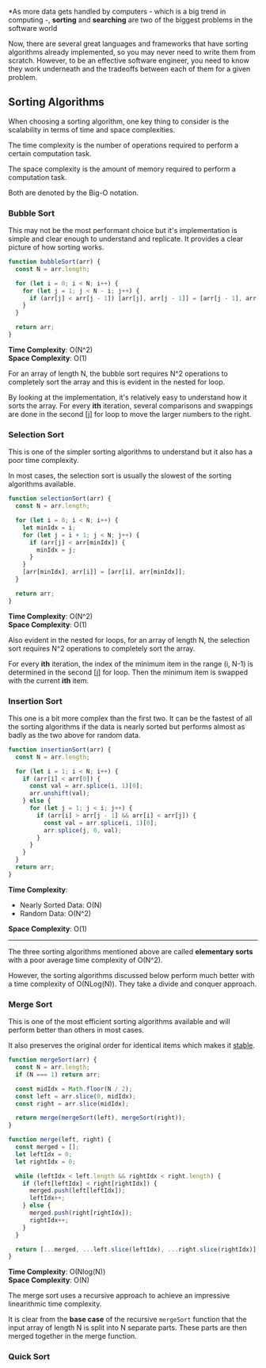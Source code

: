 \*As more data gets handled by computers - which is a big trend in computing -, **sorting** and **searching** are two of the biggest problems in the software world

Now, there are several great languages and frameworks that have sorting algorithms already implemented, so you may never need to write them from scratch. However, to be an effective software engineer, you need to know they work underneath and the tradeoffs between each of them for a given problem.

## Sorting Algorithms

When choosing a sorting algorithm, one key thing to consider is the scalability in terms of time and space complexities.

The time complexity is the number of operations required to perform a certain computation task.

The space complexity is the amount of memory required to perform a computation task.

Both are denoted by the Big-O notation.

### Bubble Sort

This may not be the most performant choice but it's implementation is simple and clear enough to understand and replicate. It provides a clear picture of how sorting works.

```javascript
function bubbleSort(arr) {
  const N = arr.length;

  for (let i = 0; i < N; i++) {
    for (let j = 1; j < N - i; j++) {
      if (arr[j] < arr[j - 1]) [arr[j], arr[j - 1]] = [arr[j - 1], arr[j]];
    }
  }

  return arr;
}
```

**Time Complexity**: O(N^2) <br>
**Space Complexity**: O(1)

For an array of length N, the bubble sort requires N^2 operations to completely sort the array and this is evident in the nested for loop.

By looking at the implementation, it's relatively easy to understand how it sorts the array. For every **ith** iteration, several comparisons and swappings are done in the second [j] for loop to move the larger numbers to the right.

### Selection Sort

This is one of the simpler sorting algorithms to understand but it also has a poor time complexity.

In most cases, the selection sort is usually the slowest of the sorting algorithms available.

```javascript
function selectionSort(arr) {
  const N = arr.length;

  for (let i = 0; i < N; i++) {
    let minIdx = i;
    for (let j = i + 1; j < N; j++) {
      if (arr[j] < arr[minIdx]) {
        minIdx = j;
      }
    }
    [arr[minIdx], arr[i]] = [arr[i], arr[minIdx]];
  }

  return arr;
}
```

**Time Complexity**: O(N^2) <br>
**Space Complexity**: O(1)

Also evident in the nested for loops, for an array of length N, the selection sort requires N^2 operations to completely sort the array.

For every **ith** iteration, the index of the minimum item in the range (i, N-1) is determined in the second [j] for loop. Then the minimum item is swapped with the current **ith** item.

### Insertion Sort

This one is a bit more complex than the first two. It can be the fastest of all the sorting algorithms if the data is nearly sorted but performs almost as badly as the two above for random data.

```javascript
function insertionSort(arr) {
  const N = arr.length;

  for (let i = 1; i < N; i++) {
    if (arr[i] < arr[0]) {
      const val = arr.splice(i, 1)[0];
      arr.unshift(val);
    } else {
      for (let j = 1; j < i; j++) {
        if (arr[i] > arr[j - 1] && arr[i] < arr[j]) {
          const val = arr.splice(i, 1)[0];
          arr.splice(j, 0, val);
        }
      }
    }
  }
  return arr;
}
```

**Time Complexity**: <br>

- Nearly Sorted Data: O(N) <br>
- Random Data: O(N^2)

**Space Complexity**: O(1)

---

The three sorting algorithms mentioned above are called **elementary sorts** with a poor average time complexity of O(N^2).

However, the sorting algorithms discussed below perform much better with a time complexity of O(NLog(N)). They take a divide and conquer approach.

### Merge Sort

This is one of the most efficient sorting algorithms available and will perform better than others in most cases.

It also preserves the original order for identical items which makes it [stable](https://stackoverflow.com/questions/1517793/what-is-stability-in-sorting-algorithms-and-why-is-it-important).

```javascript
function mergeSort(arr) {
  const N = arr.length;
  if (N === 1) return arr;

  const midIdx = Math.floor(N / 2);
  const left = arr.slice(0, midIdx);
  const right = arr.slice(midIdx);

  return merge(mergeSort(left), mergeSort(right));
}

function merge(left, right) {
  const merged = [];
  let leftIdx = 0;
  let rightIdx = 0;

  while (leftIdx < left.length && rightIdx < right.length) {
    if (left[leftIdx] < right[rightIdx]) {
      merged.push(left[leftIdx]);
      leftIdx++;
    } else {
      merged.push(right[rightIdx]);
      rightIdx++;
    }
  }

  return [...merged, ...left.slice(leftIdx), ...right.slice(rightIdx)];
}
```

**Time Complexity**: O(Nlog(N)) <br>
**Space Complexity**: O(N)

The merge sort uses a recursive approach to achieve an impressive linearithmic time complexity.

It is clear from the **base case** of the recursive `mergeSort` function that the input array of length N is split into N separate parts. These parts are then merged together in the merge function.

### Quick Sort
